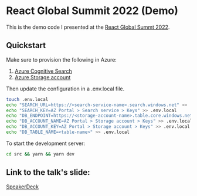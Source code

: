 # React Global Summit 2022 (Demo)
This is the demo code I presented at the [React Global Summt 2022](https://events.geekle.us/react2/).

## Quickstart

Make sure to provision the following in Azure:
1. [Azure Cognitive Search](https://azure.microsoft.com/en-au/services/search/)
2. [Azure Storage account](https://docs.microsoft.com/en-us/azure/storage/common/storage-account-create?tabs=azure-portal)

Then update the configuration in a .env.local file.

```sh
touch .env.local
echo "SEARCH_URL=https://<search-service-name>.search.windows.net" >> .env.local
echo "SEARCH_KEY=AZ Portal > Search service > Keys" >> .env.local
echo "DB_ENDPOINT=https://<storage-account-name>.table.core.windows.net" >> .env.local
echo "DB_ACCOUNT_NAME=AZ Portal > Storage account > Keys" >> .env.local
echo "DB_ACCOUNT_KEY=AZ Portal > Storage account > Keys" >> .env.local
echo "DB_TABLE_NAME=<table-name>" >> .env.local
```

To start the development server:

```sh
cd src && yarn && yarn dev
```

## Link to the talk's slide:

[SpeakerDeck]()